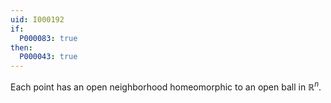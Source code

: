 ```yaml
---
uid: I000192
if:
  P000083: true
then:
  P000043: true
---
```


Each point has an open neighborhood homeomorphic to an open ball in
$\mathbb R^n$.
